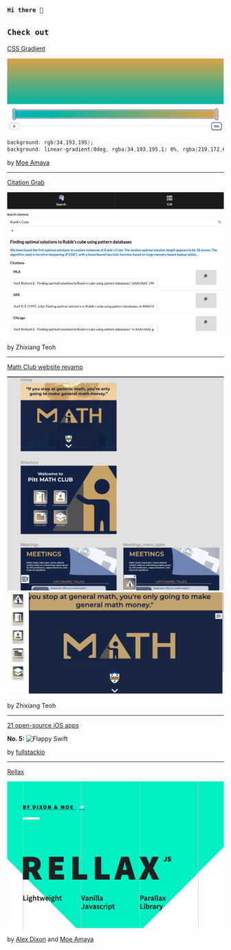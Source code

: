 ### <code>Hi there 👋</code>

<!-- **zhixiangteoh/zhixiangteoh** is a ✨ _special_ ✨ repository because its `README.md` (this file) appears on your GitHub profile. -->

## <code>Check out</code>
<a href="https://cssgradient.io/">CSS Gradient</a>

![CSS Gradient logo](https://github.com/zhixiangteoh/zhixiangteoh/blob/master/css-gradient.png)

```css
background: rgb(34,193,195);
background: linear-gradient(0deg, rgba(34,193,195,1) 0%, rgba(219,172,69,1) 100%);
```

by <a href="https://github.com/moeamaya">Moe Amaya</a>

<hr>

<a href="https://teohzhixiang.com/citation-grab/">Citation Grab</a>

![Citation Grab logo](https://github.com/zhixiangteoh/zhixiangteoh/blob/master/citation-grab-page.png)

by Zhixiang Teoh

<hr>

<a href="https://teohzhixiang.com/pitt-math-club/">Math Club website revamp</a>
    
![Math Club figma](https://github.com/zhixiangteoh/zhixiangteoh/blob/master/pittmath_figma.png)
![Math Club new website](https://github.com/zhixiangteoh/zhixiangteoh/blob/master/pittmath_website.png)

by Zhixiang Teoh

<hr>

<a href="https://medium.mybridge.co/21-amazing-open-source-ios-apps-written-in-swift-5e835afee98e">21 open-source iOS apps</a>

<b>No. 5: </b>
![Flappy Swift](https://camo.githubusercontent.com/867dfad61329bd77258f00d586b16476c7bc405a/687474703a2f2f692e696d6775722e636f6d2f314e4c6f546f552e676966)

by <a href="https://github.com/fullstackio">fullstackio</a>

<hr>

<a href="https://github.com/dixonandmoe/rellax">Rellax</a>

![Rellax](https://github.com/zhixiangteoh/zhixiangteoh/blob/master/rellax.png)

by <a href="https://dribbble.com/amdixon/shots">Alex Dixon</a> and <a href="https://github.com/moeamaya">Moe Amaya</a>